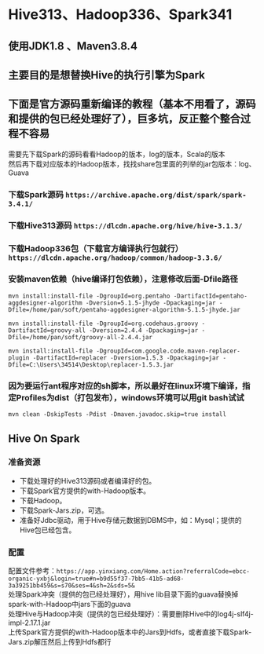 # Hive313、Hadoop336、Spark341
## 使用JDK1.8 、Maven3.8.4
## 主要目的是想替换Hive的执行引擎为Spark
## 下面是官方源码重新编译的教程（基本不用看了，源码和提供的包已经处理好了），巨多坑，反正整个整合过程不容易
需要先下载Spark的源码看看Hadoop的版本，log的版本，Scala的版本   
然后再下载对应版本的Hadoop版本，找找share包里面的列举的jar包版本：log、Guava

### 下载Spark源码 `https://archive.apache.org/dist/spark/spark-3.4.1/`
### 下载Hive313源码 `https://dlcdn.apache.org/hive/hive-3.1.3/`
### 下载Hadoop336包（下载官方编译执行包就行） `https://dlcdn.apache.org/hadoop/common/hadoop-3.3.6/`

### 安装maven依赖（hive编译打包依赖），注意修改后面-Dfile路径
```
mvn install:install-file -DgroupId=org.pentaho -DartifactId=pentaho-aggdesigner-algorithm -Dversion=5.1.5-jhyde -Dpackaging=jar -Dfile=/home/pan/soft/pentaho-aggdesigner-algorithm-5.1.5-jhyde.jar

mvn install:install-file -DgroupId=org.codehaus.groovy -DartifactId=groovy-all -Dversion=2.4.4 -Dpackaging=jar -Dfile=/home/pan/soft/groovy-all-2.4.4.jar

mvn install:install-file -DgroupId=com.google.code.maven-replacer-plugin -DartifactId=replacer -Dversion=1.5.3 -Dpackaging=jar -Dfile=C:\Users\34514\Desktop\replacer-1.5.3.jar
```

### 因为要运行ant程序对应的sh脚本，所以最好在linux环境下编译，指定Profiles为dist（打包发布），windows环境可以用git bash试试
```
mvn clean -DskipTests -Pdist -Dmaven.javadoc.skip=true install
```

## Hive On Spark
### 准备资源
* 下载处理好的Hive313源码或者编译好的包。
* 下载Spark官方提供的with-Hadoop版本。
* 下载Hadoop。
* 下载Spark-Jars.zip，可选。
* 准备好Jdbc驱动，用于Hive存储元数据到DBMS中，如：Mysql；提供的Hive包已经包含。
### 配置
配置文件参考：`https://app.yinxiang.com/Home.action?referralCode=ebcc-organic-yxbj&login=true#n=b9d55f37-7bb5-41b5-ad68-3a39251bb459&s=s70&ses=4&sh=2&sds=5&`   
处理Spark冲突（提供的包已经处理好），用hive lib目录下面的guava替换掉spark-with-Hadoop中jars下面的guava   
处理Hive与Hadoop冲突（提供的包已经处理好）：需要删除Hive中的log4j-slf4j-impl-2.17.1.jar  
上传Spark官方提供的with-Hadoop版本中的Jars到Hdfs，或者直接下载Spark-Jars.zip解压然后上传到Hdfs都行   
